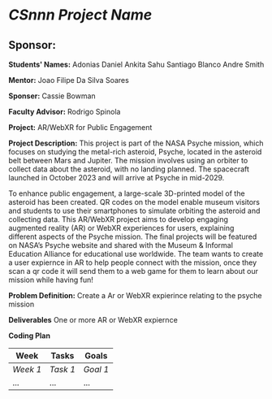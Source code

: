 # *CSnnn Project Name*
## **Sponsor:**

**Students' Names:**
Adonias Daniel
Ankita Sahu
Santiago Blanco
Andre Smith

**Mentor:**
Joao Filipe Da Silva Soares

**Sponser:**
Cassie Bowman

**Faculty Advisor:**
Rodrigo Spinola

**Project:**
AR/WebXR for Public Engagement

**Project Description:**
This project is part of the NASA Psyche mission, which focuses on studying the metal-rich asteroid, Psyche, located in the asteroid belt between Mars and Jupiter. The mission involves using an orbiter to collect data about the asteroid, with no landing planned. The spacecraft launched in October 2023 and will arrive at Psyche in mid-2029.

To enhance public engagement, a large-scale 3D-printed model of the asteroid has been created. QR codes on the model enable museum visitors and students to use their smartphones to simulate orbiting the asteroid and collecting data. This AR/WebXR project aims to develop engaging augmented reality (AR) or WebXR experiences for users, explaining different aspects of the Psyche mission. The final projects will be featured on NASA’s Psyche website and shared with the Museum & Informal Education Alliance for educational use worldwide. The team wants to create a user expiernce in AR to help people connect with the mission, once they scan a qr code it will send them to a web game for them to learn about our mission while having fun!

**Problem Definition:**
Create a Ar or WebXR expierince relating to the psyche mission

**Deliverables**
One or more AR or WebXR expiernce 

**Coding Plan**

| Week | Tasks | Goals |
|------|-------|-------|
| _Week 1_ | _Task 1_ | _Goal 1_ |
| ... | ... | ... |
